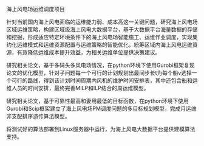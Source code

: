 海上风电场运维调度项目

针对当前国内海上风电面临的运维能力弱、成本高这一关键问题，研究海上风电场区域运维策略，构建区域级海上风电大数据平台，基于大数据平台海量数据的存储和挖掘，形成适应特定环境条件下的海上风电场智能施工、运维作业调度，实现集约化运维模式和运维资源配置与运维策略的智能优化，統筹区域内海上风电运维資源，有效降低运维成本提升效益，为相关运维单位提供决策建议。

研究相关论文，基于多码头多风电场情况，在python环境下使用Gurobi框架复现论文的优化模型，针对子问题每一个可行的计划规划出最间步长t为每个船v选择一个可行的路线，得到该计划时间周期内风机的维护时间安排表，其中还包含船和运维人员的时间安排，最终完善MILP和ILP结合的周运维模型。

研究相关论文，基于可靠性最高和妻用最低的目标函数，在python环境下使用Gurobi和Scip框架建立了海上风电场PM调度问题的多目标规划模型，完成月运维非支配排序遗传算法模型。

将测试好的算法部署到Linux服务器中运行，为海上风电大数据平台提供建模算法支持。
